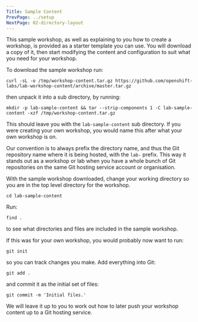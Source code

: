 ```yaml
---
Title: Sample Content
PrevPage: ../setup
NextPage: 02-directory-layout
---
```


This sample workshop, as well as explaining to you how to create a workshop, is provided as a starter template you can use. You will download a copy of it, then start modifying the content and configuration to suit what you need for your workshop.

To download the sample workshop run:

```execute
curl -sL -o /tmp/workshop-content.tar.gz https://github.com/openshift-labs/lab-workshop-content/archive/master.tar.gz
```

then unpack it into a sub directory, by running:

```execute
mkdir -p lab-sample-content && tar --strip-components 1 -C lab-sample-content -xzf /tmp/workshop-content.tar.gz
```

This should leave you with the `lab-sample-content` sub directory. If you were creating your own workshop, you would name this after what your own workshop is on.

Our convention is to always prefix the directory name, and thus the Git repository name where it is being hosted, with the `lab-` prefix. This way it stands out as a workshop or lab when you have a whole bunch of Git repositories on the same Git hosting service account or organisation.

With the sample workshop downloaded, change your working directory so you are in the top level directory for the workshop.

```execute
cd lab-sample-content
```

Run:

```execute
find .
```

to see what directories and files are included in the sample workshop.

If this was for your own workshop, you would probably now want to run:

```execute
git init
```

so you can track changes you make. Add everything into Git:

```execute
git add .
```

and commit it as the initial set of files:

```execute
git commit -m 'Initial files.'
```

We will leave it up to you to work out how to later push your workshop content up to a Git hosting service.
